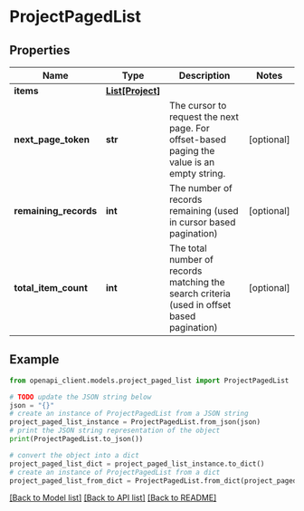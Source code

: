 # ProjectPagedList


## Properties

Name | Type | Description | Notes
------------ | ------------- | ------------- | -------------
**items** | [**List[Project]**](Project.md) |  | 
**next_page_token** | **str** | The cursor to request the next page. For offset-based paging the value is an empty string. | [optional] 
**remaining_records** | **int** | The number of records remaining (used in cursor based pagination) | [optional] 
**total_item_count** | **int** | The total number of records matching the search criteria (used in offset based pagination) | [optional] 

## Example

```python
from openapi_client.models.project_paged_list import ProjectPagedList

# TODO update the JSON string below
json = "{}"
# create an instance of ProjectPagedList from a JSON string
project_paged_list_instance = ProjectPagedList.from_json(json)
# print the JSON string representation of the object
print(ProjectPagedList.to_json())

# convert the object into a dict
project_paged_list_dict = project_paged_list_instance.to_dict()
# create an instance of ProjectPagedList from a dict
project_paged_list_from_dict = ProjectPagedList.from_dict(project_paged_list_dict)
```
[[Back to Model list]](../README.md#documentation-for-models) [[Back to API list]](../README.md#documentation-for-api-endpoints) [[Back to README]](../README.md)


